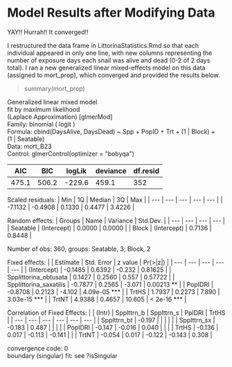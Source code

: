 # Model Results after Modifying Data

YAY!! Hurrah!! It converged!!

I restructured the data frame in LittorinaStatistics.Rmd so that each individual appeared in only one line, with new columns representing the number of exposure days each snail was alive and dead (0-2 of 2 days total). I ran a new generalized linear mixed-effects model on this data (assigned to mort_prop), which converged and provided the results below.

> summary(mort_prop)

Generalized linear mixed model  
  fit by maximum likelihood  
  (Laplace Approximation) [glmerMod]  
 Family: binomial  ( logit )  
Formula: cbind(DaysAlive, DaysDead) ~ Spp + PopID + Trt + (1 | Block) +  
    (1 | Seatable)  
   Data: mort_B23  
Control: glmerControl(optimizer = "bobyqa")  

| AIC | BIC | logLik | deviance | df.resid |
|---|---|---|---|---|
|475.1 | 506.2 | -229.6 | 459.1 | 352 |

Scaled residuals: 
| Min | 1Q | Median | 3Q | Max |
| --- | --- | --- | --- | --- |
| -7.1132 | -0.4908 | 0.1330 | 0.4477 | 3.4226 |

Random effects:
| Groups | Name | Variance | Std.Dev. |
| --- | --- | --- | --- |
| Seatable | (Intercept) | 0.0000 | 0.0000 |
| Block | (Intercept) | 0.7136 | 0.8448 |

Number of obs: 360, groups: Seatable, 3; Block, 2

Fixed effects:
|                         | Estimate  | Std. Error  | z value | Pr(>|z|)     |
| ---                     | ---       | ---         | ---     | ---          |
| (Intercept)             | -0.1485   | 0.6392      | -0.232  | 0.81625      |
| Spplittorina_obtusata   | 0.1427    | 0.2560      | 0.557   | 0.57722      |
| Spplittorina_saxatilis  | -0.7877   | 0.2565      | -3.071  |  0.00213 **  |
| PopIDRI                 | -0.8708   | 0.2123      | -4.102  | 4.09e-05 *** |
| TrtHS                   | 1.7937    | 0.2273      | 7.890   | 3.03e-15 *** |
| TrtNT                   | 4.9388    | 0.4657      | 10.605  |  < 2e-16 *** |

Correlation of Fixed Effects:
| | (Intr) | Spplttrn_b | Spplttrn_s | PpIDRI | TrtHS |
| --- | --- | --- | --- | --- | --- |
| Spplttrn_bt | -0.197 | | | | |
| Spplttrn_sx | -0.183 | 0.487 | | | |
| PopIDRI | -0.147 | -0.016 | 0.040 | | |
| TrtHS | -0.136 | 0.017 | -0.113 | -0.141 | |
| TrtNT | -0.054 | 0.017 | -0.122 | -0.143 | 0.308 |

convergence code: 0  
boundary (singular) fit: see ?isSingular